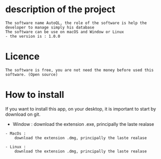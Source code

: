 # description of the project 
    The software name AutoQL, the role of the software is help the developer to manage simply his database
    The software can be use on macOS and Window or Linux 
    - the version is : 1.0.0

# Licence 
    The software is free, you are not need the money before used this software. (Open source)

# How to install 
   If you want to install this app, on your desktop, it is important to start by download on git.
   - Window : 
            download the extension .exe, principally the laste realase

    - MacOs : 
        download the extension .dmg, principally the laste realase

    - Linux : 
        download the extension .dmg, principally the laste realase

